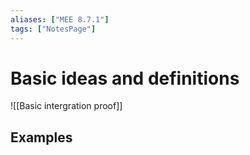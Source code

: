 ```yaml
---
aliases: ["MEE 8.7.1"]
tags: ["NotesPage"]
---
```


# Basic ideas and definitions

![[Basic intergration proof]]





## Examples
